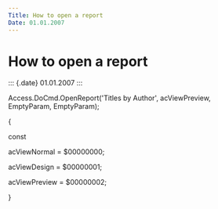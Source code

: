 ```yaml
---
Title: How to open a report
Date: 01.01.2007
---
```



How to open a report
====================

::: {.date}
01.01.2007
:::

Access.DoCmd.OpenReport(\'Titles by Author\', acViewPreview, EmptyParam,
EmptyParam);

{

const

   acViewNormal = \$00000000;

   acViewDesign = \$00000001;

   acViewPreview = \$00000002;

}
